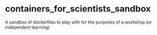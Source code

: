 # containers_for_scientists_sandbox
A sandbox of dockerfiles to play with for the purposes of a workshop (or independent learning)

